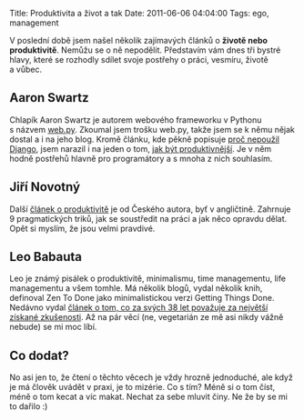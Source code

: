 Title: Produktivita a život a tak
Date: 2011-06-06 04:04:00
Tags: ego, management

V poslední době jsem našel několik zajímavých článků o **životě nebo produktivitě**. Nemůžu se o ně nepodělit. Představím vám dnes tři bystré hlavy, které se rozhodly sdílet svoje postřehy o práci, vesmíru, životě a vůbec.

## Aaron Swartz

Chlapík Aaron Swartz je autorem webového frameworku v Pythonu s názvem [web.py](http://webpy.org/). Zkoumal jsem trošku web.py, takže jsem se k němu nějak dostal a i na jeho blog. Kromě článku, kde pěkně popisuje [proč nepoužil Django](http://www.aaronsw.com/weblog/rewritingreddit), jsem narazil i na jeden o tom, [jak být produktivnější](http://www.aaronsw.com/weblog/productivity). Je v něm hodně postřehů hlavně pro programátory a s mnoha z nich souhlasím.

## Jiří Novotný

Další [článek o produktivitě](http://www.dextronet.com/blog/2011/04/10-best-tricks-of-fooling-myself-to-work/) je od Českého autora, byť v angličtině. Zahrnuje 9 pragmatických triků, jak se soustředit na práci a jak něco opravdu dělat. Opět si myslím, že jsou velmi pravdivé.

## Leo Babauta

Leo je známý pisálek o produktivitě, minimalismu, time managementu, life managementu a všem tomhle. Má několik blogů, vydal několik knih, definoval Zen To Done jako minimalistickou verzi Getting Things Done. Nedávno vydal [článek o tom, co za svých 38 let považuje za největší získané zkušenosti](http://zenhabits.net/38/). Až na pár věcí (ne, vegetarián ze mě asi nikdy vážně nebude) se mi moc líbí.

## Co dodat?

No asi jen to, že čtení o těchto věcech je vždy hrozně jednoduché, ale když je má člověk uvádět v praxi, je to mizérie. Co s tím? Méně si o tom číst, méně o tom kecat a víc makat. Nechat za sebe mluvit činy. Ne že by se mi to dařilo :)
